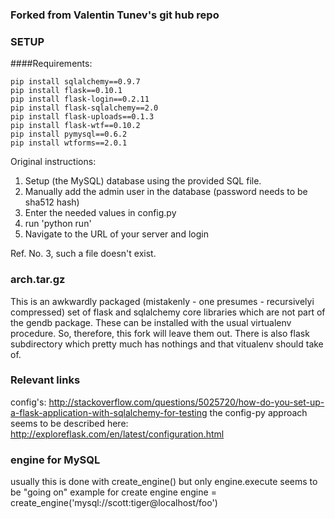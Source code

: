 ### Forked from Valentin Tunev's git hub repo

### SETUP

####Requirements:
```
pip install sqlalchemy==0.9.7
pip install flask==0.10.1
pip install flask-login==0.2.11
pip install flask-sqlalchemy==2.0
pip install flask-uploads==0.1.3
pip install flask-wtf==0.10.2
pip install pymysql==0.6.2
pip install wtforms==2.0.1
```
Original instructions:
1. Setup (the MySQL) database using the provided SQL file.
2. Manually add the admin user in the database (password needs to be sha512 hash)
3. Enter the needed values in config.py
4. run 'python run'
5. Navigate to the URL of your server and login

Ref. No. 3, such a file doesn't exist.

### arch.tar.gz
This is an awkwardly packaged (mistakenly - one presumes - recursivelyi compressed) set of flask and sqlalchemy
core libraries which are not part of the gendb package. These can be installed with the usual virtualenv procedure.
So, therefore, this fork will leave them out. There is also flask subdirectory which pretty much has nothings
and that vitualenv should take of.

### Relevant links
config's:
http://stackoverflow.com/questions/5025720/how-do-you-set-up-a-flask-application-with-sqlalchemy-for-testing
the config-py approach seems to be described here:
http://exploreflask.com/en/latest/configuration.html

### engine for MySQL
usually this is done with create_engine() but only engine.execute seems to be "going on"
example for create engine
engine = create_engine('mysql://scott:tiger@localhost/foo')
